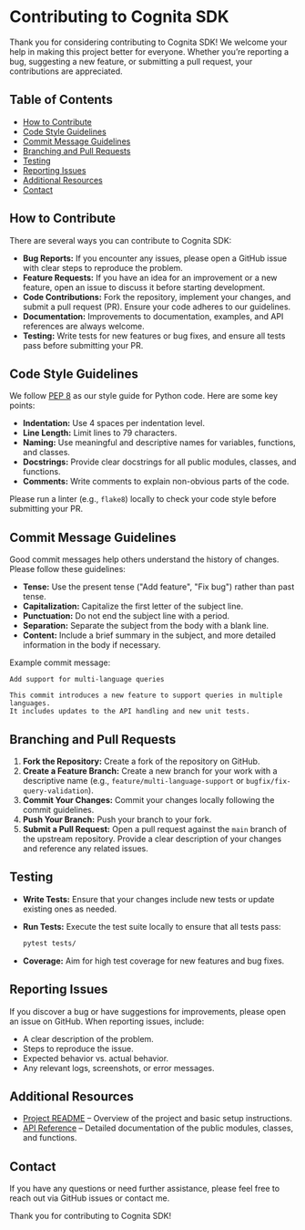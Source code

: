 # Contributing to Cognita SDK

Thank you for considering contributing to Cognita SDK! We welcome your help in making this project better for everyone. Whether you’re reporting a bug, suggesting a new feature, or submitting a pull request, your contributions are appreciated.

## Table of Contents

- [How to Contribute](#how-to-contribute)
- [Code Style Guidelines](#code-style-guidelines)
- [Commit Message Guidelines](#commit-message-guidelines)
- [Branching and Pull Requests](#branching-and-pull-requests)
- [Testing](#testing)
- [Reporting Issues](#reporting-issues)
- [Additional Resources](#additional-resources)
- [Contact](#contact)

## How to Contribute

There are several ways you can contribute to Cognita SDK:

- **Bug Reports:** If you encounter any issues, please open a GitHub issue with clear steps to reproduce the problem.
- **Feature Requests:** If you have an idea for an improvement or a new feature, open an issue to discuss it before starting development.
- **Code Contributions:** Fork the repository, implement your changes, and submit a pull request (PR). Ensure your code adheres to our guidelines.
- **Documentation:** Improvements to documentation, examples, and API references are always welcome.
- **Testing:** Write tests for new features or bug fixes, and ensure all tests pass before submitting your PR.

## Code Style Guidelines

We follow [PEP 8](https://www.python.org/dev/peps/pep-0008/) as our style guide for Python code. Here are some key points:

- **Indentation:** Use 4 spaces per indentation level.
- **Line Length:** Limit lines to 79 characters.
- **Naming:** Use meaningful and descriptive names for variables, functions, and classes.
- **Docstrings:** Provide clear docstrings for all public modules, classes, and functions.
- **Comments:** Write comments to explain non-obvious parts of the code.

Please run a linter (e.g., `flake8`) locally to check your code style before submitting your PR.

## Commit Message Guidelines

Good commit messages help others understand the history of changes. Please follow these guidelines:

- **Tense:** Use the present tense ("Add feature", "Fix bug") rather than past tense.
- **Capitalization:** Capitalize the first letter of the subject line.
- **Punctuation:** Do not end the subject line with a period.
- **Separation:** Separate the subject from the body with a blank line.
- **Content:** Include a brief summary in the subject, and more detailed information in the body if necessary.

Example commit message:

```
Add support for multi-language queries

This commit introduces a new feature to support queries in multiple languages.
It includes updates to the API handling and new unit tests.
```

## Branching and Pull Requests

1. **Fork the Repository:** Create a fork of the repository on GitHub.
2. **Create a Feature Branch:** Create a new branch for your work with a descriptive name (e.g., `feature/multi-language-support` or `bugfix/fix-query-validation`).
3. **Commit Your Changes:** Commit your changes locally following the commit guidelines.
4. **Push Your Branch:** Push your branch to your fork.
5. **Submit a Pull Request:** Open a pull request against the `main` branch of the upstream repository. Provide a clear description of your changes and reference any related issues.

## Testing

- **Write Tests:** Ensure that your changes include new tests or update existing ones as needed.
- **Run Tests:** Execute the test suite locally to ensure that all tests pass:
  
  ```bash
  pytest tests/
  ```
  
- **Coverage:** Aim for high test coverage for new features and bug fixes.

## Reporting Issues

If you discover a bug or have suggestions for improvements, please open an issue on GitHub. When reporting issues, include:
- A clear description of the problem.
- Steps to reproduce the issue.
- Expected behavior vs. actual behavior.
- Any relevant logs, screenshots, or error messages.

## Additional Resources

- [Project README](../README.md) – Overview of the project and basic setup instructions.
- [API Reference](API_REFERENCE.md) – Detailed documentation of the public modules, classes, and functions.
## Contact

If you have any questions or need further assistance, please feel free to reach out via GitHub issues or contact me.

Thank you for contributing to Cognita SDK!
